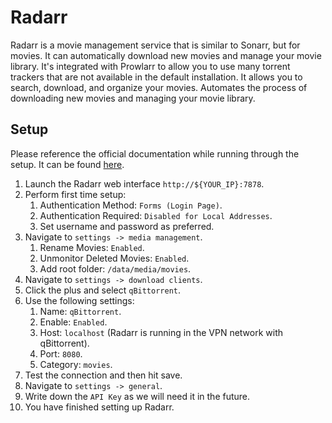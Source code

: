 # Radarr

Radarr is a movie management service that is similar to Sonarr, but for movies. It can automatically download new movies and manage your movie library. It's integrated with Prowlarr to allow you to use many torrent trackers that are not available in the default installation. It allows you to search, download, and organize your movies. Automates the process of downloading new movies and managing your movie library.

## Setup

Please reference the official documentation while running through the setup. It can be found [here](https://wiki.servarr.com/radarr).

1. Launch the Radarr web interface `http://${YOUR_IP}:7878`.
2. Perform first time setup:
   1. Authentication Method: `Forms (Login Page)`.
   2. Authentication Required: `Disabled for Local Addresses`.
   3. Set username and password as preferred.
3. Navigate to `settings -> media management`.
   1. Rename Movies: `Enabled`.
   2. Unmonitor Deleted Movies: `Enabled`.
   3. Add root folder: `/data/media/movies`.
4. Navigate to `settings -> download clients`.
5. Click the plus and select `qBittorrent`.
6. Use the following settings:
   1. Name: `qBittorrent`.
   2. Enable: `Enabled`.
   3. Host: `localhost` (Radarr is running in the VPN network with qBittorrent).
   4. Port: `8080`.
   5. Category: `movies`.
7. Test the connection and then hit save.
8. Navigate to `settings -> general`.
9. Write down the `API Key` as we will need it in the future.
10. You have finished setting up Radarr.
